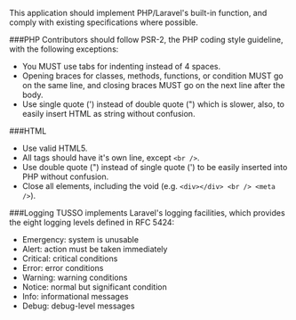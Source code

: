 This application should implement PHP/Laravel's built-in function, and comply with existing specifications where possible.

###PHP
Contributors should follow PSR-2, the PHP coding style guideline, with the following exceptions:

- You MUST use tabs for indenting instead of 4 spaces.
- Opening braces for classes, methods, functions, or condition MUST go on the same line, and closing braces MUST go on the next line after the body.
- Use single quote (') instead of double quote (") which is slower, also, to easily insert HTML as string without confusion.


###HTML
- Use valid HTML5.
- All tags should have it's own line, except `<br />`.
- Use double quote (") instead of single quote (') to be easily inserted into PHP without confusion.
- Close all elements, including the void (e.g. `<div></div> <br /> <meta />`).


###Logging
TUSSO implements Laravel's logging facilities, which provides the eight logging levels defined in RFC 5424:
- Emergency: system is unusable
- Alert: action must be taken immediately
- Critical: critical conditions
- Error: error conditions
- Warning: warning conditions
- Notice: normal but significant condition
- Info: informational messages
- Debug: debug-level messages